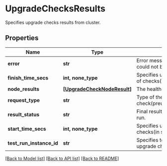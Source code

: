 # UpgradeChecksResults

Specifies upgrade checks results from cluster.

## Properties
Name | Type | Description | Notes
------------ | ------------- | ------------- | -------------
**error** | **str** | Error message if test results could not be fetched. | [optional] 
**finish_time_secs** | **int, none_type** | Specifies unix epoch finish time of checks(in seconds). | [optional] 
**node_results** | [**[UpgradeCheckNodeResult]**](UpgradeCheckNodeResult.md) | The healthcheck result for node. | [optional] 
**request_type** | **str** | Type of the check(preupgrade/postupgrade). | [optional] 
**result_status** | **str** | Final result (running/pass/fail) of run. | [optional] 
**start_time_secs** | **int, none_type** | Specifies unix epoch start time of checks(in seconds). | [optional] 
**test_run_instance_id** | **str** | Specifies test run instance of upgrade checks. | [optional] 

[[Back to Model list]](../README.md#documentation-for-models) [[Back to API list]](../README.md#documentation-for-api-endpoints) [[Back to README]](../README.md)


